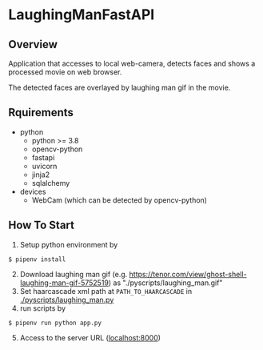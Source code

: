 # LaughingManFastAPI
## Overview
Application that accesses to local web-camera, detects faces and shows a processed movie on web browser.

The detected faces are overlayed by laughing man gif in the movie.

## Rquirements
* python
    * python >= 3.8
    * opencv-python
    * fastapi
    * uvicorn
    * jinja2
    * sqlalchemy
* devices
    * WebCam (which can be detected by opencv-python)

## How To Start
1. Setup python environment by 
```shell
$ pipenv install
```
2. Download laughing man gif (e.g. https://tenor.com/view/ghost-shell-laughing-man-gif-5752519) as "./pyscripts/laughing_man.gif"
3. Set haarcascade xml path at ```PATH_TO_HAARCASCADE``` in [./pyscripts/laughing_man.py](./pyscripts/laughing_man.py)
4. run scripts by 
```shell
$ pipenv run python app.py
```
5. Access to the server URL ([localhost:8000](http://localhost:8000))